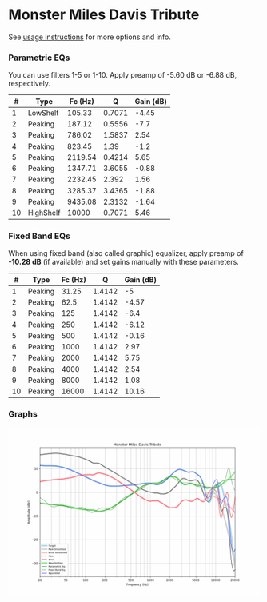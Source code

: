 # Monster Miles Davis Tribute
See [usage instructions](https://github.com/jaakkopasanen/AutoEq#usage) for more options and info.

### Parametric EQs
You can use filters 1-5 or 1-10. Apply preamp of -5.60 dB or -6.88 dB, respectively.

|   # | Type      |   Fc (Hz) |      Q |   Gain (dB) |
|-----|-----------|-----------|--------|-------------|
|   1 | LowShelf  |    105.33 | 0.7071 |       -4.45 |
|   2 | Peaking   |    187.12 | 0.5556 |       -7.7  |
|   3 | Peaking   |    786.02 | 1.5837 |        2.54 |
|   4 | Peaking   |    823.45 | 1.39   |       -1.2  |
|   5 | Peaking   |   2119.54 | 0.4214 |        5.65 |
|   6 | Peaking   |   1347.71 | 3.6055 |       -0.88 |
|   7 | Peaking   |   2232.45 | 2.392  |        1.56 |
|   8 | Peaking   |   3285.37 | 3.4365 |       -1.88 |
|   9 | Peaking   |   9435.08 | 2.3132 |       -1.64 |
|  10 | HighShelf |  10000    | 0.7071 |        5.46 |

### Fixed Band EQs
When using fixed band (also called graphic) equalizer, apply preamp of **-10.28 dB** (if available) and set gains manually with these parameters.

|   # | Type    |   Fc (Hz) |      Q |   Gain (dB) |
|-----|---------|-----------|--------|-------------|
|   1 | Peaking |     31.25 | 1.4142 |       -5    |
|   2 | Peaking |     62.5  | 1.4142 |       -4.57 |
|   3 | Peaking |    125    | 1.4142 |       -6.4  |
|   4 | Peaking |    250    | 1.4142 |       -6.12 |
|   5 | Peaking |    500    | 1.4142 |       -0.16 |
|   6 | Peaking |   1000    | 1.4142 |        2.97 |
|   7 | Peaking |   2000    | 1.4142 |        5.75 |
|   8 | Peaking |   4000    | 1.4142 |        2.54 |
|   9 | Peaking |   8000    | 1.4142 |        1.08 |
|  10 | Peaking |  16000    | 1.4142 |       10.16 |

### Graphs
![](./Monster%20Miles%20Davis%20Tribute.png)
